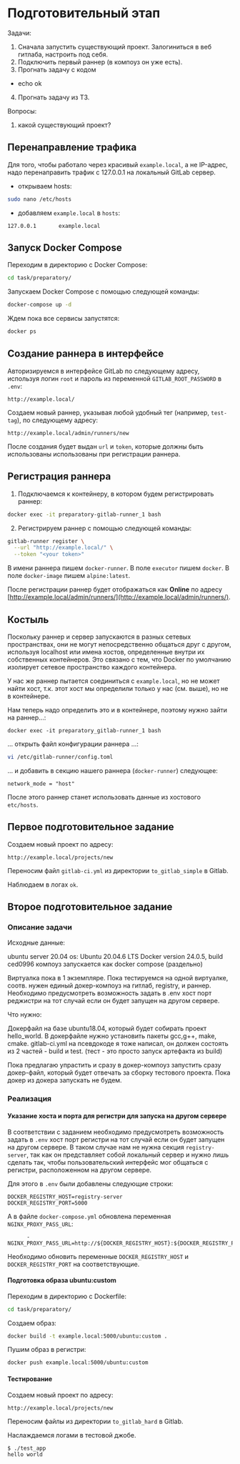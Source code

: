 
# Подготовительный этап

Задачи:

1) Сначала запустить существующий проект. Залогиниться в веб гитлаба, настроить под себя.
2) Подключить первый раннер (в компоуз он уже есть). 
3) Прогнать задачу с кодом 
- echo ok
4) Прогнать задачу из ТЗ.

Вопросы:

1) какой существующий проект?

## Перенаправление трафика

Для того, чтобы работало через красивый `example.local`, а не IP-адрес, надо перенаправить трафик с 127.0.0.1 на локальный GitLab сервер.

- открываем hosts:

```bash
sudo nano /etc/hosts
```

- добавляем `example.local` в `hosts`:
```
127.0.0.1       example.local
```

## Запуск Docker Compose

Переходим в директорию с Docker Compose:

```bash
cd task/preparatory/
```

Запускаем Docker Compose с помощью следующей команды:

```bash
docker-compose up -d
```

Ждем пока все сервисы запустятся:

```bash
docker ps
```

## Создание раннера в интерфейсе

Авторизируемся в интерфейсе GitLab по следующему адресу, используя логин `root` и пароль из переменной `GITLAB_ROOT_PASSWORD` в `.env`:

```
http://example.local/
```

Создаем новый раннер, указывая любой удобный тег (например, `test-tag`), по следующему адресу:

```
http://example.local/admin/runners/new
```

После создания будет выдан `url` и `token`, которые должны быть использованы использованы при регистрации раннера.

## Регистрация раннера

1. Подключаемся к контейнеру, в котором будем регистрировать раннер:

```bash
docker exec -it preparatory-gitlab-runner_1 bash
```

2. Регистрируем раннер с помощью следующей команды:

```bash
gitlab-runner register \
  --url "http://example.local/" \
  --token "<your token>" 
```

В имени раннера пишем `docker-runner`. В поле `executor` пишем `docker`. В поле `docker-image` пишем `alpine:latest`.

После регистрации раннер будет отображаться как **Online** по адресу [http://example.local/admin/runners/](http://example.local/admin/runners/).

## Костыль

Поскольку раннер и сервер запускаются в разных сетевых пространствах, они не могут непосредственно общаться друг с другом, используя localhost или имена хостов, определенные внутри их собственных контейнеров. Это связано с тем, что Docker по умолчанию изолирует сетевое пространство каждого контейнера.

У нас же раннер пытается соединиться с `example.local`, но не может найти хост, т.к. этот хост мы определили только у нас (см. выше), но не в контейнере.

Нам теперь надо определить это и в контейнере, поэтому нужно зайти на раннер...:

```
docker exec -it preparatory_gitlab-runner_1 bash
```

... открыть файл конфигурации раннера ...:

```bash
vi /etc/gitlab-runner/config.toml
```

... и добавить в секцию нашего раннера (`docker-runner`) следующее:

```
network_mode = "host"
```

После этого раннер станет использовать данные из хостового `etc/hosts`.

## Первое подготовительное задание

Создаем новый проект по адресу:

```
http://example.local/projects/new
```

Переносим файл `gitlab-ci.yml` из директории  `to_gitlab_simple` в Gitlab.

Наблюдаем в логах `ok`.

## Второе подготовительное задание

### Описание задачи

Исходные данные:

ubuntu server 20.04
os:    Ubuntu 20.04.6 LTS
Docker version 24.0.5, build ced0996
компоуз запускается как docker compose (раздельно)

Виртуалка пока в 1 экземпляре.
Пока тестируемся на одной виртуалке, соотв. нужен единый докер-компоуз на гитлаб, registry, и раннер. Необходимо предусмотреть возможность задать в .env хост порт реджистри на тот случай если он будет запущен на другом сервере.

Что нужно:

Докерфайл на базе ubuntu18.04, который будет собирать проект hello_world. В докерфайле нужно установить пакеты gcc,g++, make, cmake.
gitlab-ci.yml на псевдокоде я тоже написал, он должен состоять из 2 частей - build и test.
(тест - это просто запуск артефакта из build)

Пока предлагаю упрaстить и сразу в докер-компоуз запуcтить сразу докер-файл, который будет отвечать за сборку тестового проекта. Пока докер из докера запускать не будем.

### Реализация

#### Указание хоста и порта для регистри для запуска на другом сервере

В соответствии с заданием необходимо предусмотреть возможность задать в `.env` хост порт регистри на тот случай если он будет запущен на другом сервере. В таком случае нам не нужна секция `registry-server`, так как он представляет собой локальный сервер и нужно лишь сделать так, чтобы пользовательский интерфейс мог общаться с регистри, расположенном на другом сервере.

Для этого в `.env` были добавлены следующие строки:

```
DOCKER_REGISTRY_HOST=registry-server
DOCKER_REGISTRY_PORT=5000
```

А в файле `docker-compose.yml` обновлена переменная `NGINX_PROXY_PASS_URL`:

```
      - NGINX_PROXY_PASS_URL=http://${DOCKER_REGISTRY_HOST}:${DOCKER_REGISTRY_PORT}
```

Необходимо обновить переменные `DOCKER_REGISTRY_HOST` и `DOCKER_REGISTRY_PORT` на соответствующие.

#### Подготовка образа ubuntu:custom

Переходим в директорию с Dockerfile:

```bash
cd task/preparatory/
```

Создаем образ:

```bash
docker build -t example.local:5000/ubuntu:custom .
```

Пушим образ в регистри:

```bash
docker push example.local:5000/ubuntu:custom
```

#### Тестирование

Создаем новый проект по адресу:

```
http://example.local/projects/new
```

Переносим файлы из директории `to_gitlab_hard` в Gitlab.

Наслаждаемся логами в тестовой джобе.

```bash
$ ./test_app
hello world
```






